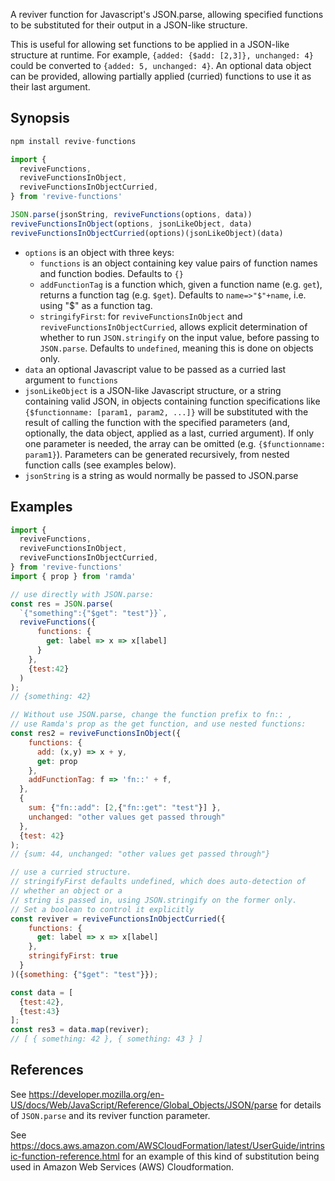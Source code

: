 A reviver function for Javascript's JSON.parse, allowing specified functions to be substituted for their output in a JSON-like structure.

This is useful for allowing set functions to be applied in a JSON-like structure at runtime. For example, `{added: {$add: [2,3]}, unchanged: 4}` could be converted to `{added: 5, unchanged: 4}`. An optional data object can be provided, allowing partially applied (curried) functions to use it as their last argument. 

## Synopsis

```js
npm install revive-functions

import { 
  reviveFunctions, 
  reviveFunctionsInObject, 
  reviveFunctionsInObjectCurried, 
} from 'revive-functions'

JSON.parse(jsonString, reviveFunctions(options, data))
reviveFunctionsInObject(options, jsonLikeObject, data)
reviveFunctionsInObjectCurried(options)(jsonLikeObject)(data)
```

* `options` is an object with three keys:
  * `functions` is an object containing key value pairs of function names and function bodies. Defaults to `{}`
  * `addFunctionTag` is a function which, given a function name (e.g. `get`), returns a function tag (e.g. `$get`). Defaults to `name=>"$"+name`, i.e. using "$" as a function tag.
  * `stringifyFirst`: for `reviveFunctionsInObject` and `reviveFunctionsInObjectCurried`, allows explicit determination of whether to run `JSON.stringify` on the input value, before passing to `JSON.parse`. Defaults to `undefined`, meaning this is done on objects only.
* `data` an optional Javascript value to be passed as a curried last argument to `functions`
* `jsonLikeObject` is a JSON-like Javascript structure, or a string containing valid JSON, in objects containing function specifications like `{$functionname: [param1, param2, ...]}` will be substituted with the result of calling the function with the specified parameters (and, optionally, the data object, applied as a last, curried argument). If only one parameter is needed, the array can be omitted (e.g. `{$functionname: param1}`). Parameters can be generated recursively, from nested function calls (see examples below).
* `jsonString` is a string as would normally be passed to JSON.parse

## Examples

```js
import { 
  reviveFunctions, 
  reviveFunctionsInObject, 
  reviveFunctionsInObjectCurried, 
} from 'revive-functions'
import { prop } from 'ramda'

// use directly with JSON.parse:
const res = JSON.parse(
  `{"something":{"$get": "test"}}`, 
  reviveFunctions({
      functions: {
        get: label => x => x[label]
      }
    },
    {test:42}
  )
);
// {something: 42}

// Without use JSON.parse, change the function prefix to fn:: ,
// use Ramda's prop as the get function, and use nested functions:
const res2 = reviveFunctionsInObject({ 
    functions: {
      add: (x,y) => x + y,
      get: prop  
    },
    addFunctionTag: f => 'fn::' + f,
  }, 
  {
    sum: {"fn::add": [2,{"fn::get": "test"}] },
    unchanged: "other values get passed through"
  }, 
  {test: 42}
);
// {sum: 44, unchanged: "other values get passed through"}

// use a curried structure.
// stringifyFirst defaults undefined, which does auto-detection of 
// whether an object or a
// string is passed in, using JSON.stringify on the former only.
// Set a boolean to control it explicitly
const reviver = reviveFunctionsInObjectCurried({ 
    functions: {
      get: label => x => x[label]
    },
    stringifyFirst: true   
  }
)({something: {"$get": "test"}});

const data = [
  {test:42},
  {test:43}
];
const res3 = data.map(reviver);
// [ { something: 42 }, { something: 43 } ]
```

## References

See https://developer.mozilla.org/en-US/docs/Web/JavaScript/Reference/Global_Objects/JSON/parse for details of `JSON.parse` and its reviver function parameter.

See https://docs.aws.amazon.com/AWSCloudFormation/latest/UserGuide/intrinsic-function-reference.html for an example of this kind of substitution being used in Amazon Web Services (AWS) Cloudformation.